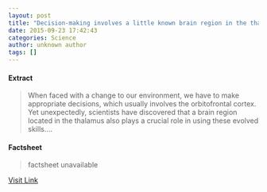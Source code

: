 ```yaml
---
layout: post
title: "Decision-making involves a little known brain region in the thalamus"
date: 2015-09-23 17:42:43
categories: Science
author: unknown author
tags: []
---
```



#### Extract
>When faced with a change to our environment, we have to make appropriate decisions, which usually involves the orbitofrontal cortex. Yet unexpectedly, scientists have discovered that a brain region located in the thalamus also plays a crucial role in using these evolved skills....

#### Factsheet
>factsheet unavailable

[Visit Link](http://www.sciencedaily.com/releases/2015/09/150923134243.htm)


